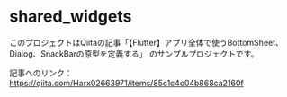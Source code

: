 # shared_widgets

このプロジェクトはQiitaの記事「【Flutter】アプリ全体で使うBottomSheet、Dialog、SnackBarの原型を定義する」
のサンプルプロジェクトです。

記事へのリンク：https://qiita.com/Harx02663971/items/85c1c4c04b868ca2160f
